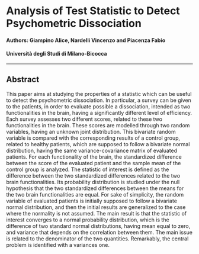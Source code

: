 # Analysis of Test Statistic to Detect Psychometric Dissociation

#### Authors: Giampino Alice, Nardelli Vincenzo and Piacenza Fabio
#### Università degli Studi di Milano-Bicocca
-----

## Abstract

This paper aims at studying the properties of a statistic which can be useful to detect the psychometric dissociation. In particular, a survey can be given to the patients, in order to evaluate possible a dissociation, intended as two functionalities in the brain, having a significantly different level of efficiency. Each survey assesses two different scores, related to these two functionalities in the brain. These scores are modelled through two random variables, having an unknown joint distribution. This bivariate random variable is compared with the corresponding results of a control group, related to healthy patients, which are supposed to follow a bivariate normal distribution, having the same variance-covariance matrix of evaluated patients. For each functionality of the brain, the standardized difference between the score of the evaluated patient and the sample mean of the control group is analyzed. The statistic of interest is defined as the difference between the two standardized differences related to the two brain functionalities. Its probability distribution is studied under the null hypothesis that the two standardized differences between the means for the two brain functionalities are equal. For sake of simplicity, the random variable of evaluated patients is initially supposed to follow a bivariate normal distribution, and then the initial results are generalized to the case where the normality is not assumed. The main result is that the statistic of interest converges to a normal probability distribution, which is the difference of two standard normal distributions, having mean equal to zero, and variance that depends on the correlation between them. The main issue is related to the denominator of the two quantities. Remarkably, the central problem is identified with a variances one.
